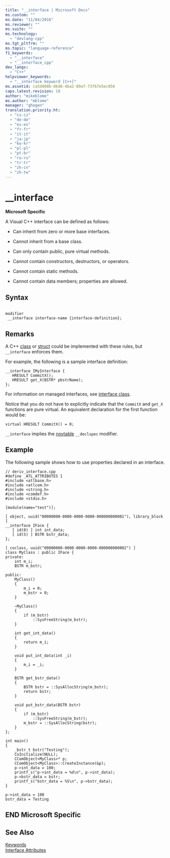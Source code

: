 ```yaml
---
title: "__interface | Microsoft Docs"
ms.custom: ""
ms.date: "11/04/2016"
ms.reviewer: ""
ms.suite: ""
ms.technology: 
  - "devlang-cpp"
ms.tgt_pltfrm: ""
ms.topic: "language-reference"
f1_keywords: 
  - "__interface"
  - "__interface_cpp"
dev_langs: 
  - "C++"
helpviewer_keywords: 
  - "__interface keyword [C++]"
ms.assetid: ca5d400b-d6d8-4ba2-89af-73f67e5ec056
caps.latest.revision: 10
author: "mikeblome"
ms.author: "mblome"
manager: "ghogen"
translation.priority.ht: 
  - "cs-cz"
  - "de-de"
  - "es-es"
  - "fr-fr"
  - "it-it"
  - "ja-jp"
  - "ko-kr"
  - "pl-pl"
  - "pt-br"
  - "ru-ru"
  - "tr-tr"
  - "zh-cn"
  - "zh-tw"
---
```

# __interface
**Microsoft Specific**  
  
 A Visual C++ interface can be defined as follows:  
  
-   Can inherit from zero or more base interfaces.  
  
-   Cannot inherit from a base class.  
  
-   Can only contain public, pure virtual methods.  
  
-   Cannot contain constructors, destructors, or operators.  
  
-   Cannot contain static methods.  
  
-   Cannot contain data members; properties are allowed.  
  
## Syntax  
  
```  
  
modifier  
 __interface interface-name {interface-definition};  
```  
  
## Remarks  
 A C++ [class](../cpp/class-cpp.md) or [struct](../cpp/struct-cpp.md) could be implemented with these rules, but `__interface` enforces them.  
  
 For example, the following is a sample interface definition:  
  
```  
__interface IMyInterface {  
   HRESULT CommitX();  
   HRESULT get_X(BSTR* pbstrName);  
};  
```  
  
 For information on managed interfaces, see [interface class](../windows/interface-class-cpp-component-extensions.md).  
  
 Notice that you do not have to explicitly indicate that the `CommitX` and `get_X` functions are pure virtual. An equivalent declaration for the first function would be:  
  
```  
virtual HRESULT CommitX() = 0;  
```  
  
 `__interface` implies the [novtable](../cpp/novtable.md) `__declspec` modifier.  
  
## Example  
 The following sample shows how to use properties declared in an interface.  
  
```  
// deriv_interface.cpp  
#define _ATL_ATTRIBUTES 1  
#include <atlbase.h>  
#include <atlcom.h>  
#include <string.h>  
#include <comdef.h>  
#include <stdio.h>  
  
[module(name="test")];  
  
[ object, uuid("00000000-0000-0000-0000-000000000001"), library_block ]  
__interface IFace {  
   [ id(0) ] int int_data;  
   [ id(5) ] BSTR bstr_data;  
};  
  
[ coclass, uuid("00000000-0000-0000-0000-000000000002") ]  
class MyClass : public IFace {  
private:  
    int m_i;  
    BSTR m_bstr;   
  
public:  
    MyClass()  
    {  
        m_i = 0;  
        m_bstr = 0;  
    }  
  
    ~MyClass()  
    {  
        if (m_bstr)   
            ::SysFreeString(m_bstr);  
    }  
  
    int get_int_data()  
    {  
        return m_i;  
    }  
  
    void put_int_data(int _i)   
    {  
        m_i = _i;  
    }  
  
    BSTR get_bstr_data()  
    {   
        BSTR bstr = ::SysAllocString(m_bstr);  
        return bstr;   
    }  
  
    void put_bstr_data(BSTR bstr)   
    {   
        if (m_bstr)   
            ::SysFreeString(m_bstr);  
        m_bstr = ::SysAllocString(bstr);  
    }  
};  
  
int main()  
{  
    _bstr_t bstr("Testing");  
    CoInitialize(NULL);  
    CComObject<MyClass>* p;  
    CComObject<MyClass>::CreateInstance(&p);  
    p->int_data = 100;  
    printf_s("p->int_data = %d\n", p->int_data);                
    p->bstr_data = bstr;  
    printf_s("bstr_data = %S\n", p->bstr_data);  
}  
```  
  
```Output  
p->int_data = 100  
bstr_data = Testing  
```  
  
## END Microsoft Specific  
  
## See Also  
 [Keywords](../cpp/keywords-cpp.md)   
 [Interface Attributes](../windows/interface-attributes.md)